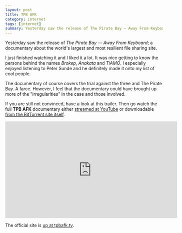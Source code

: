 ```yaml
---
layout: post
title: TPB AFK
category: internet
tags: [internet]
summary: Yesterday saw the release of The Pirate Bay — Away From Keyboard; a documentary about the world's largest and most resilient file sharing site.
---
```

Yesterday saw the release of *The Pirate Bay — Away From Keyboard*; a documentary about the world's largest and most resilient file sharing site.

I just finished watching it and I liked it a lot. It was nice getting to know the persons behind the names *Brokep*, *Anakata* and *TiAMO*. I especially enjoyed listening to Peter Sunde and he definitely made it onto my list of cool people.

The documentary of course covers the trial against the three and The Pirate Bay. A farce. However, I feel that the documentary could have brought up more of the "irregularities" in the case and those involved.

If you are still not convinced, have a look at this trailer. Then go watch the full **TPB AFK** documentary either [streamed at YouTube](https://www.youtube.com/watch?v=eTOKXCEwo_8) or downloadable [from the BitTorrent site itself](http://thepiratebay.se/search/tpb.afk/0/7/0).

<iframe width="550" height="309" src="http://www.youtube.com/embed/878KJG2z9TM" frameborder="0" allowfullscreen></iframe>

The official site is [up at tpbafk.tv](http://www.tpbafk.tv/).
